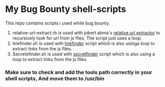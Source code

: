 # My Bug Bounty shell-scripts
This repo contains scripts i used while bug bounty.

1. relative-url-extract.rb is used with jobert abma's [relative url extractor](https://github.com/jobertabma/relative-url-extractor) to recursively look for url from js files, The script just uses a loop.
2. linkfinder.sh is used with [linkfinder](https://github.com/GerbenJavado/LinkFinder) script which is also usinga loop to extract links from the js files.
2. Secretsfinder.sh is used with [secretfinder](https://github.com/m4ll0k/SecretFinder) script which is also using a loop to extract links from the js files.

### Make sure to check and add the tools path correctly in your shell scripts, And move them to /usr/bin



